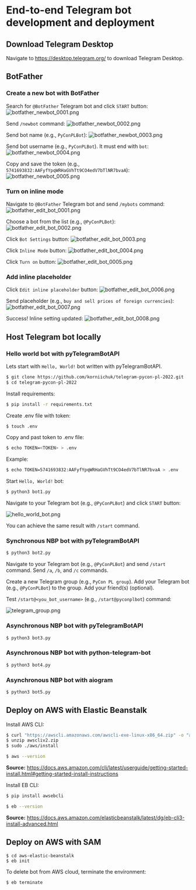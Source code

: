 # End-to-end Telegram bot development and deployment

## Download Telegram Desktop
Navigate to https://desktop.telegram.org/ to download Telegram Desktop.

## BotFather
### Create a new bot with BotFather
Search for `@BotFather` Telegram bot and click `START` button:
![botfather_newbot_0001.png](img/botfather_newbot_0001.png "BotFather. Start")

Send `/newbot` command:
![botfather_newbot_0002.png](img/botfather_newbot_0002.png "BotFather. '/newbot' command")

Send bot name (e.g., `PyConPLBot`):
![botfather_newbot_0003.png](img/botfather_newbot_0003.png "BotFather. Name")

Send bot username (e.g., `PyConPLBot`). It must end with `bot`:
![botfather_newbot_0004.png](img/botfather_newbot_0004.png "BotFather. Username")

Copy and save the token (e.g., `5741693832:AAFyfYpqWRHaGVhTt9CO4edV7bTlNR7bvaA`):
![botfather_newbot_0005.png](img/botfather_newbot_0005.png "BotFather. Token")

### Turn on inline mode
Navigate to `@BotFather` Telegram bot and send `/mybots` command:
![botfather_edit_bot_0001.png](img/botfather_edit_bot_0001.png "BotFather. '/mybots' command")

Choose a bot from the list (e.g., `@PyConPLBot`):
![botfather_edit_bot_0002.png](img/botfather_edit_bot_0002.png "BotFather. Choose a bot")

Click `Bot Settings` button:
![botfather_edit_bot_0003.png](img/botfather_edit_bot_0003.png "BotFather. Bot Settings")

Click `Inline Mode` button:
![botfather_edit_bot_0004.png](img/botfather_edit_bot_0004.png "BotFather. Inline Mode")

Click `Turn on` button:
![botfather_edit_bot_0005.png](img/botfather_edit_bot_0005.png "BotFather. Turn on")

### Add inline placeholder
Click `Edit inline placeholder` button:
![botfather_edit_bot_0006.png](img/botfather_edit_bot_0006.png "BotFather. Edit inline placeholder")

Send placeholder (e.g., `buy and sell prices of foreign currencies`):
![botfather_edit_bot_0007.png](img/botfather_edit_bot_0007.png "BotFather. Send placeholder")

Success! Inline setting updated:
![botfather_edit_bot_0008.png](img/botfather_edit_bot_0008.png "BotFather. Success")

## Host Telegram bot locally
### Hello world bot with pyTelegramBotAPI
Lets start with `Hello, World!` bot written with pyTelegramBotAPI.
```sh
$ git clone https://github.com/korniichuk/telegram-pycon-pl-2022.git
$ cd telegram-pycon-pl-2022
```

Install requirements:
```sh
$ pip install -r requirements.txt
```

Create .env file with token:
```sh
$ touch .env
```

Copy and past token to .env file:
```sh
$ echo TOKEN=<TOKEN> > .env

```

Example:
```sh
$ echo TOKEN=5741693832:AAFyfYpqWRHaGVhTt9CO4edV7bTlNR7bvaA > .env
```

Start `Hello, World!` bot:
```sh
$ python3 bot1.py
```

Navigate to your Telegram bot (e.g., `@PyConPLBot`) and click `START` button:

![hello_world_bot.png](img/hello_world_bot.png "'Hello, World!' bot")

You can achieve the same result with `/start` command.

### Synchronous NBP bot with pyTelegramBotAPI
```sh
$ python3 bot2.py
```
Navigate to your Telegram bot (e.g., `@PyConPLBot`) and send `/start` command.
Send `/a`, `/b`, and `/c` commands.

Create a new Telegram group (e.g., `PyCon PL group`).
Add your Telegram bot (e.g., `@PyConPLBot`) to the group.
Add your friend(s) (optional).

Test `/start@<you_bot_username>` (e.g., `/start@pyconplbot`) command:

![telegram_group.png](img/telegram_group.png "Telegram group")

### Asynchronous NBP bot with pyTelegramBotAPI
```sh
$ python3 bot3.py
```

### Asynchronous NBP bot with python-telegram-bot
```sh
$ python3 bot4.py
```

### Asynchronous NBP bot with aiogram
```sh
$ python3 bot5.py
```

## Deploy on AWS with Elastic Beanstalk
Install AWS CLI:
```sh
$ curl "https://awscli.amazonaws.com/awscli-exe-linux-x86_64.zip" -o "awscliv2.zip"
$ unzip awscliv2.zip
$ sudo ./aws/install

$ aws --version
```

**Source:** https://docs.aws.amazon.com/cli/latest/userguide/getting-started-install.html#getting-started-install-instructions

Install EB CLI:
```sh
$ pip install awsebcli

$ eb --version
```

**Source:** https://docs.aws.amazon.com/elasticbeanstalk/latest/dg/eb-cli3-install-advanced.html

## Deploy on AWS with SAM
```ssh
$ cd aws-elastic-beanstalk
$ eb init
```

To delete bot from AWS cloud, terminate the environment:
```ssh
$ eb terminate
```
